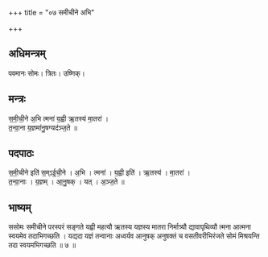+++
title = "०७ समीचीने अभि"

+++
## अधिमन्त्रम्
पवमानः सोमः। त्रितः। उष्णिक्।

## मन्त्रः
स॒मी॒ची॒ने अ॒भि त्मना॑ य॒ह्वी ऋ॒तस्य॑ मा॒तरा॑ ।  
त॒न्वा॒ना य॒ज्ञमा॑नु॒षग्यद॑ञ्ज॒ते ॥

## पदपाठः
स॒मी॒चीने इति॑ स॒म्ऽई॒ची॒ने । अ॒भि । त्मना॑ । य॒ह्वी इति॑ । ऋ॒तस्य॑ । मा॒तरा॑ ।  
त॒न्वा॒नाः । य॒ज्ञम् । आ॒नु॒षक् । यत् । अ॒ञ्ज॒ते ॥

## भाष्यम्
ससोमः समीचीने परस्परं सङ्गते यह्वी महत्यौ ऋतस्य यज्ञस्य मातरा निर्मात्र्यौ द्यावापृथिव्यौ त्मना आत्मना स्वयमेव तदाभिगच्छति । यद्यदा यज्ञं तन्वानाः अध्वर्यव आनुषक् अनुषक्तं च वसतीवरीभिरंजते सोमं मिश्रयन्ति तदा स्वयमभिगच्छति ॥ ७ ॥